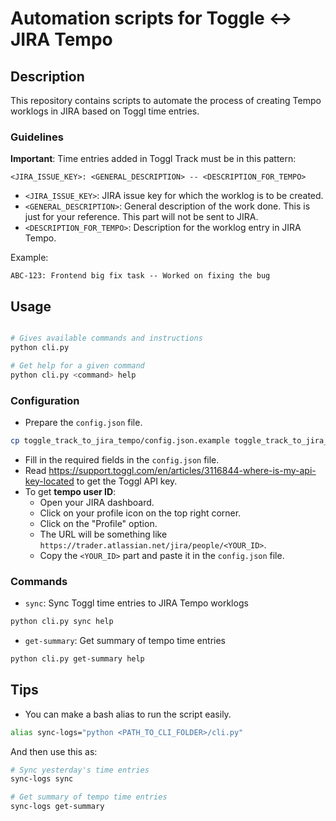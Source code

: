 # Automation scripts for Toggle <-> JIRA Tempo

## Description

This repository contains scripts to automate the process of creating  Tempo worklogs in JIRA based on Toggl time entries.

### Guidelines

**Important**: Time entries added in Toggl Track must be in this pattern:

`<JIRA_ISSUE_KEY>: <GENERAL_DESCRIPTION> -- <DESCRIPTION_FOR_TEMPO>`

- `<JIRA_ISSUE_KEY>`: JIRA issue key for which the worklog is to be created.
- `<GENERAL_DESCRIPTION>`: General description of the work done. This is just for your reference. This part will not be sent to JIRA.
- `<DESCRIPTION_FOR_TEMPO>`: Description for the worklog entry in JIRA Tempo.

Example:

`ABC-123: Frontend big fix task -- Worked on fixing the bug `


## Usage

```sh

# Gives available commands and instructions
python cli.py
```

```sh
# Get help for a given command
python cli.py <command> help
```

### Configuration

- Prepare the `config.json` file.

```sh
cp toggle_track_to_jira_tempo/config.json.example toggle_track_to_jira_tempo/config.json
```

- Fill in the required fields in the `config.json` file.
- Read https://support.toggl.com/en/articles/3116844-where-is-my-api-key-located to get the Toggl API key.
- To get **tempo user ID**:
  - Open your JIRA dashboard.
  - Click on your profile icon on the top right corner.
  - Click on the "Profile" option.
  - The URL will be something like `https://trader.atlassian.net/jira/people/<YOUR_ID>`.
  - Copy the `<YOUR_ID>` part and paste it in the `config.json` file.

### Commands

- `sync`: Sync Toggl time entries to JIRA Tempo worklogs

```sh
python cli.py sync help
```

- `get-summary`: Get summary of tempo time entries

```sh
python cli.py get-summary help
```


## Tips

- You can make a bash alias to run the script easily.

```sh
alias sync-logs="python <PATH_TO_CLI_FOLDER>/cli.py"
```

And then use this as:

```sh
# Sync yesterday's time entries
sync-logs sync

# Get summary of tempo time entries
sync-logs get-summary
```
